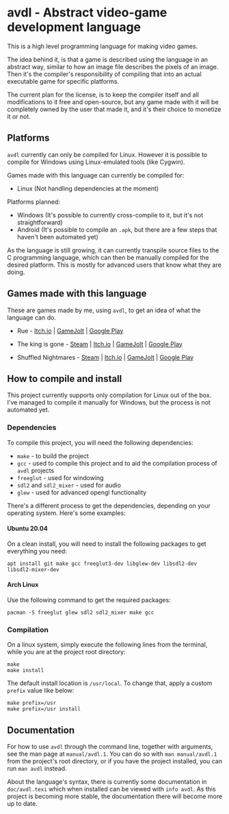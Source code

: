 # avdl - Abstract video-game development language

This is a high level programming language for making video games.

The idea behind it, is that a game is described using the language in an abstract
way, similar to how an image file describes the pixels of an image. Then it's
the compiler's responsibility of compiling that into an actual executable
game for specific platforms.

The current plan for the license, is to keep the compiler itself and
all modifications to it free and open-source, but any game made with it will be
completely owned by the user that made it, and it's their choice to monetize
it or not.

## Platforms

`avdl` currently can only be compiled for Linux. However it is possible
to compile for Windows using Linux-emulated tools (like Cygwin).

Games made with this language can currently be compiled for:

* Linux (Not handling dependencies at the moment)

Platforms planned:

* Windows (It's possible to currently cross-compile to it, but it's not straightforward)
* Android (It's possible to compile an `.apk`, but there are a few
	steps that haven't been automated yet)

As the language is still growing, it can currently transpile source files to
the C programming language, which can then be manually compiled for the desired platform.
This is mostly for advanced users that know what they are doing.

## Games made with this language

These are games made by me, using `avdl`, to get an idea of what
the language can do.

* Rue -
[Itch.io](https://darkdimension.itch.io/rue) |
[GameJolt](https://gamejolt.com/games/rue/632453) |
[Google Play](https://play.google.com/store/apps/details?id=org.darkdimension.rue)

* The king is gone -
[Steam](https://store.steampowered.com/app/1468820/) |
[Itch.io](https://darkdimension.itch.io/the-king-is-gone) |
[GameJolt](https://gamejolt.com/games/the-king-is-gone/518056) |
[Google Play](https://play.google.com/store/apps/details?id=org.darkdimension.the_king_is_gone)

* Shuffled Nightmares -
[Steam](https://store.steampowered.com/app/1289510/) |
[Itch.io](https://darkdimension.itch.io/shuffled-nightmares) |
[GameJolt](https://gamejolt.com/games/shuffled_nightmares/484001) |
[Google Play](https://play.google.com/store/apps/details?id=org.darkdimension.shuffled_nightmares)

## How to compile and install

This project currently supports only compilation for Linux out of the box.
I've managed to compile it manually for Windows, but the process is not
automated yet.

### Dependencies

To compile this project, you will need the following dependencies:

* `make` - to build the project
* `gcc` - used to compile this project
	and to aid the compilation process of `avdl` projects
* `freeglut` - used for windowing
* `sdl2` and `sdl2_mixer` - used for audio
* `glew` - used for advanced opengl functionality

There's a different process to get the dependencies, depending on your
operating system. Here's some examples:

#### Ubuntu 20.04

On a clean install, you will need to install the following packages
to get everything you need:

    apt install git make gcc freeglut3-dev libglew-dev libsdl2-dev libsdl2-mixer-dev

#### Arch Linux

Use the following command to get the required packages:

    pacman -S freeglut glew sdl2 sdl2_mixer make gcc

### Compilation

On a linux system, simply execute the following lines from the terminal,
while you are at the project root directory:

    make
    make install

The default install location is `/usr/local`. To change that, apply a custom `prefix`
value like below:

    make prefix=/usr
    make prefix=/usr install

## Documentation

For how to use `avdl` through the command line, together
with arguments, see the man page at `manual/avdl.1`. You can do
so with `man manual/avdl.1` from the project's root directory,
or if you have the project installed, you can run `man avdl` instead.

About the language's syntax, there is currently some documentation in
`doc/avdl.texi` which when installed can be viewed with `info avdl`.
As this project is becoming more stable, the documentation there will
become more up to date.
